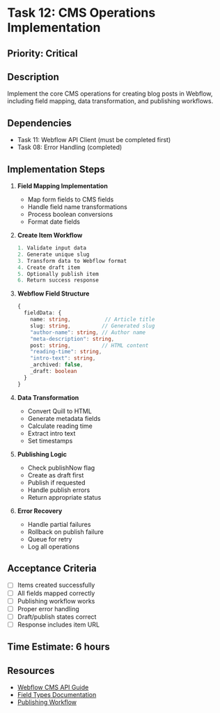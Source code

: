 # Task 12: CMS Operations Implementation

## Priority: Critical

## Description
Implement the core CMS operations for creating blog posts in Webflow, including field mapping, data transformation, and publishing workflows.

## Dependencies
- Task 11: Webflow API Client (must be completed first)
- Task 08: Error Handling (completed)

## Implementation Steps

1. **Field Mapping Implementation**
   - Map form fields to CMS fields
   - Handle field name transformations
   - Process boolean conversions
   - Format date fields

2. **Create Item Workflow**
   ```typescript
   1. Validate input data
   2. Generate unique slug
   3. Transform data to Webflow format
   4. Create draft item
   5. Optionally publish item
   6. Return success response
   ```

3. **Webflow Field Structure**
   ```typescript
   {
     fieldData: {
       name: string,           // Article title
       slug: string,          // Generated slug
       "author-name": string, // Author name
       "meta-description": string,
       post: string,          // HTML content
       "reading-time": string,
       "intro-text": string,
       _archived: false,
       _draft: boolean
     }
   }
   ```

4. **Data Transformation**
   - Convert Quill to HTML
   - Generate metadata fields
   - Calculate reading time
   - Extract intro text
   - Set timestamps

5. **Publishing Logic**
   - Check publishNow flag
   - Create as draft first
   - Publish if requested
   - Handle publish errors
   - Return appropriate status

6. **Error Recovery**
   - Handle partial failures
   - Rollback on publish failure
   - Queue for retry
   - Log all operations

## Acceptance Criteria
- [ ] Items created successfully
- [ ] All fields mapped correctly
- [ ] Publishing workflow works
- [ ] Proper error handling
- [ ] Draft/publish states correct
- [ ] Response includes item URL

## Time Estimate: 6 hours

## Resources
- [Webflow CMS API Guide](https://developers.webflow.com/data/v2.0.0/reference/create-collection-item)
- [Field Types Documentation](https://university.webflow.com/lesson/basic-field-types)
- [Publishing Workflow](https://developers.webflow.com/data/v2.0.0/reference/publish-item)
